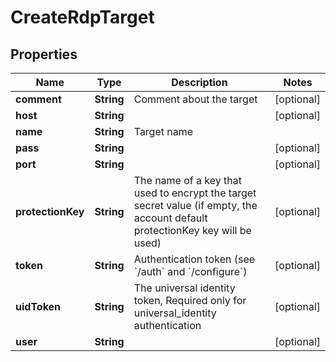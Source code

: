 

# CreateRdpTarget

## Properties

Name | Type | Description | Notes
------------ | ------------- | ------------- | -------------
**comment** | **String** | Comment about the target |  [optional]
**host** | **String** |  |  [optional]
**name** | **String** | Target name | 
**pass** | **String** |  |  [optional]
**port** | **String** |  |  [optional]
**protectionKey** | **String** | The name of a key that used to encrypt the target secret value (if empty, the account default protectionKey key will be used) |  [optional]
**token** | **String** | Authentication token (see &#x60;/auth&#x60; and &#x60;/configure&#x60;) |  [optional]
**uidToken** | **String** | The universal identity token, Required only for universal_identity authentication |  [optional]
**user** | **String** |  |  [optional]



